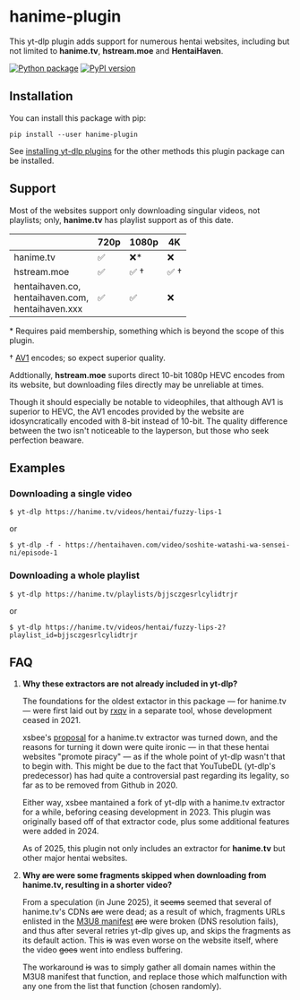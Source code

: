# hanime-plugin

This yt-dlp plugin adds support for numerous hentai websites, including but not limited to **hanime.tv**, **hstream.moe** and **HentaiHaven**.

[![Python package](https://github.com/cynthia2006/hanime-plugin/actions/workflows/python-package.yml/badge.svg)](https://github.com/cynthia2006/hanime-plugin/actions/workflows/python-package.yml)
[![PyPI version](https://badge.fury.io/py/hanime-plugin.svg)](https://pypi.org/project/hanime-plugin/)

## Installation

You can install this package with pip:
```
pip install --user hanime-plugin
```

See [installing yt-dlp plugins](https://github.com/yt-dlp/yt-dlp#installing-plugins) for the other methods this plugin package can be installed.

## Support

Most of the websites support only downloading singular videos, not playlists; only, **hanime.tv** has playlist support as of this date.

|                                                          | 720p               | 1080p                | 4K                   |
| -------------------------------------------------------- | ------------------ | -------------------- | -------------------- |
| hanime.tv                                                | :white_check_mark: | :x:*                 | :x:                  |
| hstream.moe                                              | :white_check_mark: | :white_check_mark: † | :white_check_mark: † |
| hentaihaven.co,<br/>hentaihaven.com,<br/>hentaihaven.xxx | :white_check_mark: | :white_check_mark:   | :x:                  |

\* Requires paid membership, something which is beyond the scope of this plugin.

† [AV1](https://en.wikipedia.org/wiki/AV1) encodes; so expect superior quality. 

Addtionally, **hstream.moe** suports direct 10-bit 1080p HEVC encodes from its website, but downloading files directly may be unreliable at times. 

Though it should especially be notable to videophiles, that although AV1 is superior to HEVC, the AV1 encodes provided by the website are idosyncratically encoded with 8-bit instead of 10-bit. The quality difference between the two isn't noticeable to the layperson, but those who seek perfection beaware.

## Examples

### Downloading a single video

```
$ yt-dlp https://hanime.tv/videos/hentai/fuzzy-lips-1
```

or 

```
$ yt-dlp -f - https://hentaihaven.com/video/soshite-watashi-wa-sensei-ni/episode-1
```

### Downloading a whole playlist

```
$ yt-dlp https://hanime.tv/playlists/bjjsczgesrlcylidtrjr
```
or
```
$ yt-dlp https://hanime.tv/videos/hentai/fuzzy-lips-2?playlist_id=bjjsczgesrlcylidtrjr
```

## FAQ

1. **Why these extractors are not already included in yt-dlp?**

   The foundations for the oldest extactor in this package — for hanime.tv — were first laid out by [rxqv](https://github.com/rxqv/htv) in a separate tool, whose development ceased in 2021.

   xsbee's [proposal](https://github.com/yt-dlp/yt-dlp/issues/4007) for a hanime.tv extractor was turned down, and the reasons for turning it down were quite ironic — in that these hentai websites "promote piracy" — as if the whole point of yt-dlp wasn't that to begin with. This might be due to the fact that YouTubeDL (yt-dlp's predecessor) has had quite a controversial past regarding its legality, so far as to be removed from Github in 2020.

   Either way, xsbee mantained a fork of yt-dlp with a hanime.tv extractor for a while, beforing ceasing development in 2023. This plugin was originally based off of that extractor code, plus some additional features were added in 2024.

   As of 2025, this plugin not only includes an extractor for **hanime.tv** but other major hentai websites. 

2. **Why ~~are~~ were some fragments skipped when downloading from hanime.tv, resulting in a shorter video?**

   From a speculation (in June 2025), it ~~seems~~ seemed that several of hanime.tv's CDNs ~~are~~ were dead; as a result of which, fragments URLs enlisted in the [M3U8 manifest](https://en.wikipedia.org/wiki/HTTP_Live_Streaming) ~~are~~ were broken (DNS resolution fails), and thus after several retries yt-dlp gives up, and skips the fragments as its default action. This ~~is~~ was even worse on the website itself, where the video ~~goes~~ went into endless buffering. 

   The workaround ~~is~~ was to simply gather all domain names within the M3U8 manifest that function, and replace those which malfunction with any one from the list that function (chosen randomly).
   
   
